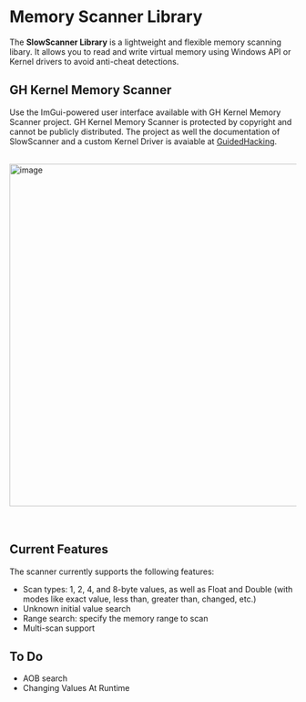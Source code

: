 # Memory Scanner Library

The **SlowScanner Library** is a lightweight and flexible memory scanning libary. It allows you to read and write virtual memory using Windows API or Kernel drivers to avoid anti-cheat detections.
## GH Kernel Memory Scanner

Use the ImGui-powered user interface available with GH Kernel Memory Scanner project. GH Kernel Memory Scanner is protected by copyright and cannot be publicly distributed. The project as well the documentation of SlowScanner and a custom Kernel Driver is avaiable at [GuidedHacking](https://guidedhacking.com/resources/gh-kernel-memory-scanner-for-bypassing-anticheats.1340/).<br><br>

<img width="820" height="600" alt="image" src="https://github.com/user-attachments/assets/41e89006-fbb8-44c9-9deb-6bdd6a4b3082" /><br><br><br>

## Current Features
The scanner currently supports the following features:
- Scan types: 1, 2, 4, and 8-byte values, as well as Float and Double (with modes like exact value, less than, greater than, changed, etc.)
- Unknown initial value search
- Range search: specify the memory range to scan
- Multi-scan support

## To Do
- AOB search
- Changing Values At Runtime
